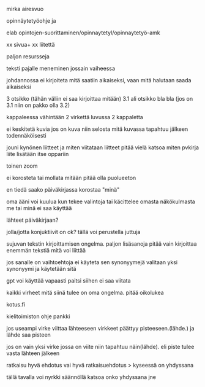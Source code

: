 mirka airesvuo


opinnäytetyöohje ja 

elab
opintojen-suorittaminen/opinnaytetyl/opinnaytetyö-amk

xx sivua+ xx liitettä

paljon resursseja


teksti pajalle meneminen jossain vaiheessa

johdannossa ei kirjoiteta mitä saatiin aikaiseksi, vaan mitä halutaan saada aikaiseksi


3 otsikko
(tähän väliin ei saa kirjoittaa mitään)
3.1 ali otsikko
bla bla
(jos on 3.1 niin on pakko olla 3.2)


kappaleessa vähintään 2 virkettä
luvussa 2 kappaletta


ei keskitetä kuvia
jos on kuva niin selosta mitä kuvassa tapahtuu jälkeen todennäköisesti


jouni kynönen 
liitteet ja miten viitataan liitteet
pitää vielä katsoa miten pvkirja liite lisätään itse oppariin






toinen zoom


ei korosteta tai mollata mitään pitää olla puolueeton

en tiedä saako päiväkirjassa korostaa "minä" 

oma ääni voi kuulua kun tekee valintoja tai käcittelee omasta näkökulmasta
me tai minä ei saa käyttää

lähteet päiväkirjaan?

jolla/jotta konjuktiivit on ok?
tällä voi perustella juttuja


sujuvan tekstin kirjoittamisen ongelma.
paljon lisäsanoja
pitää vain kirjoittaa enemmän tekstiä mitä voi liittää

jos sanalle on vaihtoehtoja ei käyteta sen synonyymejä
valitaan yksi synonyymi ja käytetään sitä

gpt voi käyttää vapaasti
paitsi siihen ei saa viitata

kaikki virheet mitä siinä tulee on oma ongelma. pitää oikolukea


kotus.fi

kielitoimiston ohje pankki


jos useampi virke viittaa lähteeseen
virkkeet päättyy pisteeseen.(lähde.)
ja lähde saa pisteen

jos on vain yksi virke jossa on viite niin tapahtuu näin(lähde). 
eli piste tulee vasta lähteen jälkeen



ratkaisu hyvä ehdotus vai hyvä ratkaisuehdotus > kyseessä on yhdyssana

tällä tavalla voi nyrkki säännöllä katsoa onko yhdyssana jne
